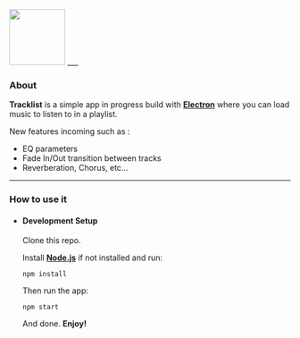 <img src="https://i.ibb.co/n8d1ZjR/tracklist.png" style="width:100px">
___

### About

**Tracklist** is a simple app in progress build with <a href="https://electronjs.org" target="_blank"> **Electron**</a> where you can load music to listen to in a playlist.

New features incoming such as : 
- EQ parameters
- Fade In/Out transition between tracks
- Reverberation, Chorus, etc...
___

### How to use it

- #### Development Setup

	Clone this repo.

	Install <a target="_blank" href="https://nodejs.org/">**Node.js**</a> if not installed and run:

	`npm install`

	Then run the app:
	
	`npm start`
	
	And done. **Enjoy!**

